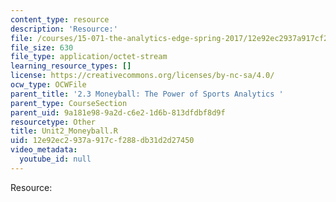 ```yaml
---
content_type: resource
description: 'Resource:'
file: /courses/15-071-the-analytics-edge-spring-2017/12e92ec2937a917cf288db31d2d27450_Unit2_Moneyball.R
file_size: 630
file_type: application/octet-stream
learning_resource_types: []
license: https://creativecommons.org/licenses/by-nc-sa/4.0/
ocw_type: OCWFile
parent_title: '2.3 Moneyball: The Power of Sports Analytics '
parent_type: CourseSection
parent_uid: 9a181e98-9a2d-c6e2-1d6b-813dfdbf8d9f
resourcetype: Other
title: Unit2_Moneyball.R
uid: 12e92ec2-937a-917c-f288-db31d2d27450
video_metadata:
  youtube_id: null
---
```

Resource: